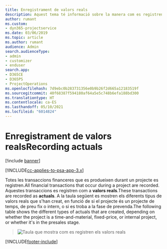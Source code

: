 ```yaml
---
title: Enregistrament de valors reals
description: Aquest tema té informació sobre la manera com es registren els valors reals.
author: rumant
ms.custom:
- dyn365-projectservice
ms.date: 03/06/2019
ms.topic: article
ms.author: rumant
audience: Admin
search.audienceType:
- admin
- customizer
- enduser
search.app:
- D365CE
- D365PS
- ProjectOperations
ms.openlocfilehash: 7d9ebc0b283731356e0b9b26f2d665a12183519f
ms.sourcegitcommit: 40f68387f594180af64a5e5c748b6efa188bd300
ms.translationtype: HT
ms.contentlocale: ca-ES
ms.lasthandoff: 05/10/2021
ms.locfileid: "6014824"
---
```

# <a name="recording-actuals"></a><span data-ttu-id="eea82-103">Enregistrament de valors reals</span><span class="sxs-lookup"><span data-stu-id="eea82-103">Recording actuals</span></span> 

[!include [banner](../includes/psa-now-project-operations.md)]

[!INCLUDE[cc-applies-to-psa-app-3.x](../includes/cc-applies-to-psa-app-3x.md)]

<span data-ttu-id="eea82-104">Totes les transaccions financeres que es produeixen durant un projecte es registren.</span><span class="sxs-lookup"><span data-stu-id="eea82-104">All financial transactions that occur during a project are recorded.</span></span> <span data-ttu-id="eea82-105">Aquestes transaccions es registren com a **valors reals**.</span><span class="sxs-lookup"><span data-stu-id="eea82-105">These transactions are recorded as **actuals**.</span></span> <span data-ttu-id="eea82-106">A la taula següent es mostren els diferents tipus de valors reals que s'han creat, en funció de si el projecte és un projecte de temps, de preu fix o intern, o si es troba a la fase de prevenda.</span><span class="sxs-lookup"><span data-stu-id="eea82-106">The following table shows the different types of actuals that are created, depending on whether the project is a time-and-material, fixed-price, or internal project, or whether it's in the presales stage.</span></span>

> ![Taula que mostra com es registren els valors reals](media/advanced-table2.png)


[!INCLUDE[footer-include](../includes/footer-banner.md)]